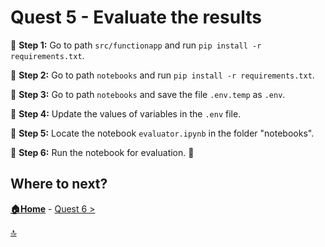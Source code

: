 # Quest 5 - Evaluate the results

🚀 **Step 1:** Go to path `src/functionapp` and run `pip install -r requirements.txt`.  

🚀 **Step 2:** Go to path `notebooks` and run `pip install -r requirements.txt`.  

🚀 **Step 3:** Go to path `notebooks` and save the file `.env.temp` as `.env`.  

🚀 **Step 4:** Update the values of variables in the `.env` file.  

🚀 **Step 5:** Locate the notebook `evaluator.ipynb` in the folder "notebooks".  

🚀 **Step 6:** Run the notebook for evaluation. 📝  


## Where to next?

**[🏠Home](../README.md)** - [ Quest 6 >](quest6.md)

[🔝](#)